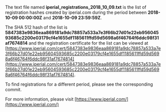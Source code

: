The text file named **iperial_registrations_2018_10_09.txt** is the list of registration hashes created by iperial.com during the period between **2018-10-09 00:00:00Z** and **2018-10-09 23:59:59Z**.

The SHA 512 hash of the list is **5847383e9836eaa869181a9dc78857a533a7e3f66b27d01e22eb95604593685c2200e03179cf4e1655df1185611ffd59d5698a6f46764f6ddc98f31af7674814** and the registration certificate for the list can be viewed at [https://www.iperial.com/cert/5847383e9836eaa869181a9dc78857a533a7e3f66b27d01e22eb95604593685c2200e03179cf4e1655df1185611ffd59d5698a6f46764f6ddc98f31af7674814](https://www.iperial.com/cert/5847383e9836eaa869181a9dc78857a533a7e3f66b27d01e22eb95604593685c2200e03179cf4e1655df1185611ffd59d5698a6f46764f6ddc98f31af7674814).

To find registrations for a different period, please see the corresponding commit.

For more information, please visit [https://www.iperial.com/](https://www.iperial.com/)
